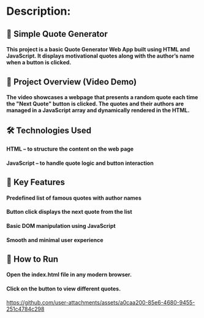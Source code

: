# Description:

## 📜 Simple Quote Generator

#### This project is a basic Quote Generator Web App built using HTML and JavaScript. It displays motivational quotes along with the author’s name when a button is clicked.

## 🎥 Project Overview (Video Demo)
#### The video showcases a webpage that presents a random quote each time the "Next Quote" button is clicked. The quotes and their authors are managed in a JavaScript array and dynamically rendered in the HTML.

## 🛠️ Technologies Used

#### HTML – to structure the content on the web page

#### JavaScript – to handle quote logic and button interaction

## 🔑 Key Features

#### Predefined list of famous quotes with author names

#### Button click displays the next quote from the list

#### Basic DOM manipulation using JavaScript

#### Smooth and minimal user experience


## 📂 How to Run

#### Open the index.html file in any modern browser.

#### Click on the button to view different quotes.

https://github.com/user-attachments/assets/a0caa200-85e6-4680-9455-251c4784c298



